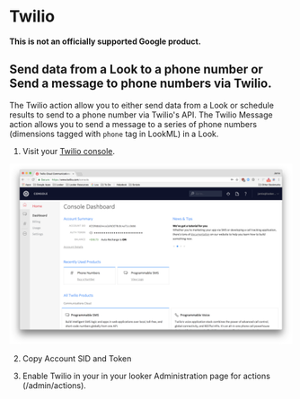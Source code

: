# Twilio

**This is not an officially supported Google product.**

## Send data from a Look to a phone number or Send a message to phone numbers via Twilio.

The Twilio action allow you to either send data from a Look or schedule results to send to a phone number via Twilio's API. The Twilio Message action allows you to send a message to a series of phone numbers (dimensions tagged with `phone` tag in LookML) in a Look.

1. Visit your [Twilio console](https://www.twilio.com/console).

![](Twilio&#32;Console.png)

2. Copy Account SID and Token

4. Enable Twilio  in your in your looker Administration page for actions (/admin/actions).
